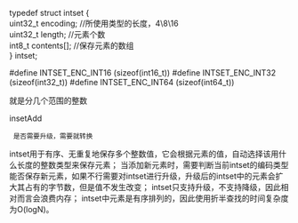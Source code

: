 typedef struct intset {  
    uint32_t encoding; //所使用类型的长度，4\8\16  
    uint32_t length; //元素个数  
    int8_t contents[]; //保存元素的数组  
} intset;  

#define INTSET_ENC_INT16 (sizeof(int16_t))
#define INTSET_ENC_INT32 (sizeof(int32_t))
#define INTSET_ENC_INT64 (sizeof(int64_t))


就是分几个范围的整数


insetAdd 

     是否需要升级，需要就转换


   


intset用于有序、无重复地保存多个整数值，它会根据元素的值，自动选择该用什么长度的整数类型来保存元素；
当添加新元素时，需要判断当前intset的编码类型能否保存新元素，如果不行需要对intset进行升级，升级后的intset中的元素会扩大其占有的字节数，但是值不发生改变；
intset只支持升级，不支持降级，因此相对而言会浪费内存；
intset中元素是有序排列的，因此使用折半查找的时间复杂度为O(logN)。